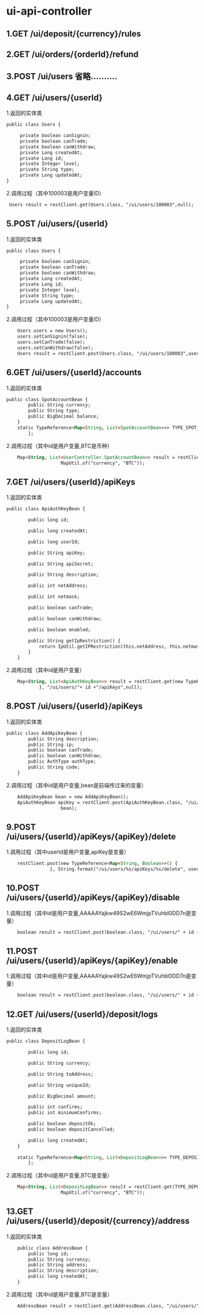# ui-api-controller    
 ## 1.GET /ui/deposit/{currency}/rules    
    
## 2.GET /ui/orders/{orderId}/refund    
  
## 3.POST /ui/users 省略..........    
 
## 4.GET /ui/users/{userId}   
 1.返回的实体类   
```html  
public class Users {

     private boolean canSignin;
     private boolean canTrade;
     private boolean canWithdraw;
     private Long createdAt;
     private Long id;
     private Integer level;
     private String type;
     private Long updatedAt;
}
```  
 2.调用过程（其中100003是用户变量ID）
```html 
 Users result = restClient.get(Users.class, "/ui/users/100003",null);
``` 
 ## 5.POST /ui/users/{userId}     
 1.返回的实体类   
```html  
public class Users {

     private boolean canSignin;
     private boolean canTrade;
     private boolean canWithdraw;
     private Long createdAt;
     private Long id;
     private Integer level;
     private String type;
     private Long updatedAt;
}
```  
 2.调用过程（其中100003是用户变量ID）
```html 
 	Users users = new Users();
 	users.setCanSignin(false);
 	users.setCanTrade(false);
 	users.setCanWithdraw(false);
 	Users result = restClient.post(Users.class, "/ui/users/100003",users);
``` 
## 6.GET /ui/users/{userId}/accounts    
 1.返回的实体类   
```html  
public class SpotAccountBean {
		public String currency;
		public String type;
		public BigDecimal balance;
	}
	static TypeReference<Map<String, List<SpotAccountBean>>> TYPE_SPOT_ACCOUNT_MAP = new TypeReference<Map<String, List<SpotAccountBean>>>() {
    	};
```  
 2.调用过程（其中id是用户变量,BTC是币种）
```html 
 	Map<String, List<UserController.SpotAccountBean>> result = restClient.get(TYPE_SPOT_ACCOUNT_MAP, "/ui/users/"+ id +"/accounts",
    				MapUtil.of("currency", "BTC"));
``` 
## 7.GET /ui/users/{userId}/apiKeys   
 1.返回的实体类   
```html  
public class ApiAuthKeyBean {

		public long id;

		public long createdAt;

		public long userId;

		public String apiKey;

		public String apiSecret;

		public String description;

		public int netAddress;

		public int netmask;

		public boolean canTrade;

		public boolean canWithdraw;

		public boolean enabled;

		public String getIpRestriction() {
			return IpUtil.getIPRestriction(this.netAddress, this.netmask);
		}
	}
```  
 2.调用过程（其中id是用户变量）
```html 
 	Map<String, List<ApiAuthKeyBean>> result = restClient.get(new TypeReference<Map<String, List<ApiAuthKeyBean>>>() {
    		}, "/ui/users/"+ id +"/apiKeys",null);
``` 

## 8.POST /ui/users/{userId}/apiKeys   
 1.返回的实体类   
```html  
public class AddApiKeyBean {
		public String description;
		public String ip;
		public boolean canTrade;
		public boolean canWithdraw;
		public AuthType authType;
		public String code;
	}
```  
 2.调用过程（其中id是用户变量,bean是前端传过来的变量）
```html 
 	AddApiKeyBean bean = new AddApiKeyBean();
    ApiAuthKeyBean apiKey = restClient.post(ApiAuthKeyBean.class, "/ui/users/" + id + "/apiKeys",
    				bean);
``` 

## 9.POST /ui/users/{userId}/apiKeys/{apiKey}/delete   
 1.调用过程（其中userId是用户变量,apiKey是变量）
```html 
 	restClient.post(new TypeReference<Map<String, Boolean>>() {
    			}, String.format("/ui/users/%s/apiKeys/%s/delete", userId, apiKey), null);
``` 
## 10.POST /ui/users/{userId}/apiKeys/{apiKey}/disable   
 1.调用过程（其中id是用户变量,AAAAAYajkw49S2wE6WmjpTVuhbl0DD7n是变量）
```html 
 	boolean result = restClient.post(boolean.class, "/ui/users/" + id + "/apiKeys/AAAAAYajkw49S2wE6WmjpTVuhbl0DD7n/disable",null);
``` 

## 11.POST /ui/users/{userId}/apiKeys/{apiKey}/enable   
 1.调用过程（其中id是用户变量,AAAAAYajkw49S2wE6WmjpTVuhbl0DD7n是变量）
```html 
 	boolean result = restClient.post(boolean.class, "/ui/users/" + id + "/apiKeys/AAAAAYajkw49S2wE6WmjpTVuhbl0DD7n/enable",null);
``` 

## 12.GET /ui/users/{userId}/deposit/logs 
 1.返回的实体类   
```html  
public class DepositLogBean {

		public long id;

		public String currency;

		public String toAddress;

		public String uniqueId;

		public BigDecimal amount;

		public int confirms;
		public int minimumConfirms;

		public boolean depositOk;
		public boolean depositCancelled;

		public long createdAt;
	}
	
	static TypeReference<Map<String, List<DepositLogBean>>> TYPE_DEPOSIT_MAP = new TypeReference<Map<String, List<DepositLogBean>>>() {
    	};
```  
 2.调用过程（其中id是用户变量,BTC是变量）
```html 
 	Map<String, List<DepositLogBean>> result = restClient.get(TYPE_DEPOSIT_MAP, "/ui/users/"+id+"/deposit/logs",
    				MapUtil.of("currency", "BTC"));
``` 

## 13.GET /ui/users/{userId}/deposit/{currency}/address 
 1.返回的实体类   
```html  
	public class AddressBean {
		public long id;
		public String currency;
		public String address;
		public String description;
		public long createdAt;
	}
```  
 2.调用过程（其中id是用户变量,BTC是变量）
```html 
 	AddressBean result = restClient.get(AddressBean.class, "/ui/users/"+id+"/deposit/BTC/address", null);
``` 